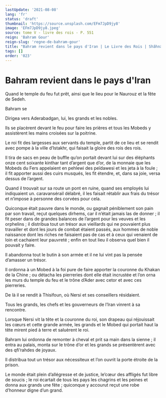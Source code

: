 ```yaml
---
lastUpdate: '2021-08-08'
lang: 'fr'
status: 'draft'
thumbnail: 'https://source.unsplash.com/EFm7JpD9jy8'
image: 'EFm7JpD9jy8.jpeg'
source: tome V - livre des rois - P. 551
reign: 'Bahram Gour'
reign-slug: 'regne-de-bahram-gour'
title: "Bahram revient dans le pays d'Iran | Le Livre des Rois | Shâhnâmeh"
tags: []
order: '023'
---
```


<!-- LTeX: language=fr -->

# Bahram revient dans le pays d'Iran

Quand le temple du feu fut prêt, ainsi que le lieu pour le Naurouz et la fête de Sedeh.

Bahram se

Dirigea vers Aderabadgan, lui, les grands et les nobles.

Ils se placèrent devant le feu pour faire les prières et tous les Mobeds y assistèrent les mains croisées sur la poitrine.

Le roi fit des largesses aux servants du temple, partit de ce lieu et se rendit avec pompe à la ville d’Istakhr, qui faisait la gloire des rois des rois.

Il tira de sacs en peau de buffle qu’on portait devant lui sur des éléphants onze cent soixante kinthar tant d’argent que d’or, de la monnaie que les Mobeds du Fers appelaient en pehlewi des peïdawesi et les jeta à la foule ; il fit apporter aussi des cuirs musqués, les fit étendre, et, dans sa joie, versa dessus de l’argent.

Quand il trouvait sur sa route un pont en ruine, quand ses employés lui indiquaient un. caravansérail délabré, il les faisait rétablir aux frais du trésor et n’impose à personne des corvées pour cela.

Quiconque était pauvre dans le monde, ou gagnait péniblement son pain par son travail, reçut quelques dirhems, car il n’était jamais las de donner ; il fit peser dans de grandes balances de l’argent pour les veuves et les orphelins ; il distribua tout un trésor aux vieillards qui ne pouvaient plus travailler et dont les jours de combat étaient passés, aux hommes de noble naissance dont les riches ne faisaient pas de cas et à ceux qui venaient de loin et cachaient leur pauvreté ; enfin en tout lieu il observa quel bien il pouvait y faire.

Il abandonna tout le butin à son armée et il ne lui vint pas la pensée d’amasser un trésor.

Il ordonna à un Mobed à la foi pure de faire apporter la couronne du Khakan de la Chine ; ou détacha les pierreries dont elle était incrustée et l’on orna les murs du temple du feu et le trône d’Ader avec cetor et avec ces pierreries.

De là il se rendit à Thisifoun, où Nersi et ses conseillers résidaient.

Tous les grands, les chefs et les gouverneurs de l’Iran vinrent à sa rencontre.

Lorsque Nersi vit la tête et la couronne du roi, son drapeau qui réjouissait les cœurs et cette grande armée, les grands et le Mobed qui portait haut la tête mirent pied à terre et saluèrent le roi.

Bahram lui ordonna de remonter à cheval et prit sa main dans la sienne ; il entra au palais, monta sur le trône d’or et les grands se présentèrent avec des qfi’rahdes de joyaux.

Il distribua tout un trésor aux nécessiteux et l’on ouvrit la porte étroite de la prison.

Le monde était plein d’allégresse et de justice, le’cœur des affligés fut libre de soucis ; le roi écartait de tous les pays les chagrins et les peines et donna aux grands une fête ; quiconque y accourut reçut une robe d’honneur digne d’un grand.

